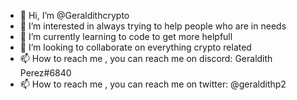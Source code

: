 - 👋 Hi, I’m @Geraldithcrypto
- 👀 I’m interested in always trying to help people who are in needs
- 🌱 I’m currently learning to code to get more helpfull
- 💞️ I’m looking to collaborate on everything crypto related
- 📫 How to reach me , you can reach me on discord: Geraldith Perez#6840
- 📫 How to reach me , you can reach me on twitter: @geraldithp2

<!---
Geraldithcrypto/Geraldithcrypto is a ✨ special ✨ repository because its `README.md` (this file) appears on your GitHub profile.
You can click the Preview link to take a look at your changes.
--->
